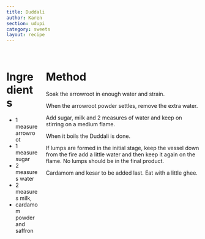```yaml
---
title: Duddali
author: Karen
section: udupi
category: sweets
layout: recipe
---
```



<br>
<div class='columns'> <div class='column is-one-third p-3' markdown='1'>

# Ingredients

* 1 measure arrowroot
* 1 measure sugar
* 2 measures water
* 2 measures milk,
* cardamom powder and saffron



</div> <div class='column is-two-thirds p-3' markdown='1'>

# Method

Soak the arrowroot in enough water and strain.

When the arrowroot powder settles, remove the extra water.

Add sugar, milk and 2 measures of water and keep on stirring on a medium flame.

When it boils the Duddali is done.

If lumps are formed in the initial stage, keep the vessel down from the fire add a little water and then keep it again on the flame.
No lumps should be in the final product.

Cardamom and kesar to be added last. Eat with a little ghee.


</div> </div>